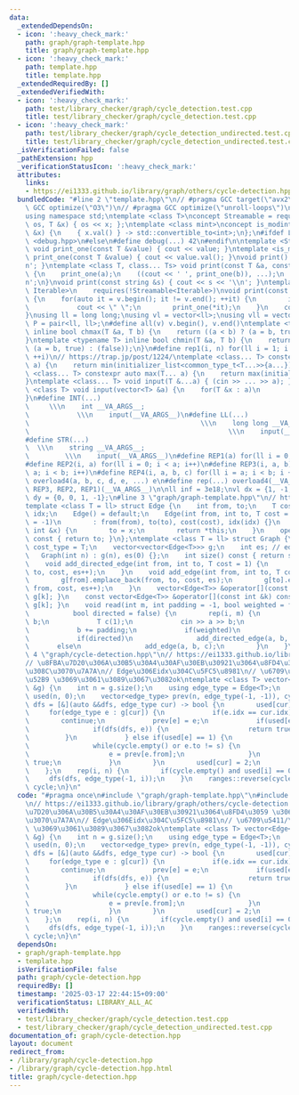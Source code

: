 ```yaml
---
data:
  _extendedDependsOn:
  - icon: ':heavy_check_mark:'
    path: graph/graph-template.hpp
    title: graph/graph-template.hpp
  - icon: ':heavy_check_mark:'
    path: template.hpp
    title: template.hpp
  _extendedRequiredBy: []
  _extendedVerifiedWith:
  - icon: ':heavy_check_mark:'
    path: test/library_checker/graph/cycle_detection.test.cpp
    title: test/library_checker/graph/cycle_detection.test.cpp
  - icon: ':heavy_check_mark:'
    path: test/library_checker/graph/cycle_detection_undirected.test.cpp
    title: test/library_checker/graph/cycle_detection_undirected.test.cpp
  _isVerificationFailed: false
  _pathExtension: hpp
  _verificationStatusIcon: ':heavy_check_mark:'
  attributes:
    links:
    - https://ei1333.github.io/library/graph/others/cycle-detection.hpp
  bundledCode: "#line 2 \"template.hpp\"\n// #pragma GCC target(\"avx2\")\n// #pragma\
    \ GCC optimize(\"O3\")\n// #pragma GCC optimize(\"unroll-loops\")\n#include <bits/stdc++.h>\n\
    using namespace std;\ntemplate <class T>\nconcept Streamable = requires(ostream\
    \ os, T &x) { os << x; };\ntemplate <class mint>\nconcept is_modint = requires(mint\
    \ &x) {\n    { x.val() } -> std::convertible_to<int>;\n};\n#ifdef LOCAL\n#include\
    \ <debug.hpp>\n#else\n#define debug(...) 42\n#endif\n\ntemplate <Streamable T>\
    \ void print_one(const T &value) { cout << value; }\ntemplate <is_modint T> void\
    \ print_one(const T &value) { cout << value.val(); }\nvoid print() { cout << '\\\
    n'; }\ntemplate <class T, class... Ts> void print(const T &a, const Ts &...b)\
    \ {\n    print_one(a);\n    ((cout << ' ', print_one(b)), ...);\n    cout << '\\\
    n';\n}\nvoid print(const string &s) { cout << s << '\\n'; }\ntemplate <ranges::range\
    \ Iterable>\n    requires(!Streamable<Iterable>)\nvoid print(const Iterable &v)\
    \ {\n    for(auto it = v.begin(); it != v.end(); ++it) {\n        if(it != v.begin())\n\
    \            cout << \" \";\n        print_one(*it);\n    }\n    cout << '\\n';\n\
    }\nusing ll = long long;\nusing vl = vector<ll>;\nusing vll = vector<vl>;\nusing\
    \ P = pair<ll, ll>;\n#define all(v) v.begin(), v.end()\ntemplate <typename T>\
    \ inline bool chmax(T &a, T b) {\n    return ((a < b) ? (a = b, true) : (false));\n\
    }\ntemplate <typename T> inline bool chmin(T &a, T b) {\n    return ((a > b) ?\
    \ (a = b, true) : (false));\n}\n#define rep1(i, n) for(ll i = 1; i <= ((ll)n);\
    \ ++i)\n// https://trap.jp/post/1224/\ntemplate <class... T> constexpr auto min(T...\
    \ a) {\n    return min(initializer_list<common_type_t<T...>>{a...});\n}\ntemplate\
    \ <class... T> constexpr auto max(T... a) {\n    return max(initializer_list<common_type_t<T...>>{a...});\n\
    }\ntemplate <class... T> void input(T &...a) { (cin >> ... >> a); }\ntemplate\
    \ <class T> void input(vector<T> &a) {\n    for(T &x : a)\n        cin >> x;\n\
    }\n#define INT(...)                                                          \
    \     \\\n    int __VA_ARGS__;                                               \
    \            \\\n    input(__VA_ARGS__)\n#define LL(...)                     \
    \                                           \\\n    long long __VA_ARGS__;   \
    \                                                  \\\n    input(__VA_ARGS__)\n\
    #define STR(...)                                                             \
    \  \\\n    string __VA_ARGS__;                                               \
    \         \\\n    input(__VA_ARGS__)\n#define REP1(a) for(ll i = 0; i < a; i++)\n\
    #define REP2(i, a) for(ll i = 0; i < a; i++)\n#define REP3(i, a, b) for(ll i =\
    \ a; i < b; i++)\n#define REP4(i, a, b, c) for(ll i = a; i < b; i += c)\n#define\
    \ overload4(a, b, c, d, e, ...) e\n#define rep(...) overload4(__VA_ARGS__, REP4,\
    \ REP3, REP2, REP1)(__VA_ARGS__)\n\nll inf = 3e18;\nvl dx = {1, -1, 0, 0};\nvl\
    \ dy = {0, 0, 1, -1};\n#line 3 \"graph/graph-template.hpp\"\n// https://ei1333.github.io/library/graph/graph-template.hpp\n\
    template <class T = ll> struct Edge {\n    int from, to;\n    T cost;\n    int\
    \ idx;\n    Edge() = default;\n    Edge(int from, int to, T cost = 1, int idx\
    \ = -1)\n        : from(from), to(to), cost(cost), idx(idx) {}\n    Edge &operator=(const\
    \ int &x) {\n        to = x;\n        return *this;\n    }\n    operator int()\
    \ const { return to; }\n};\ntemplate <class T = ll> struct Graph {\n    using\
    \ cost_type = T;\n    vector<vector<Edge<T>>> g;\n    int es; // edge_size\n \
    \   Graph(int n) : g(n), es(0) {};\n    int size() const { return ssize(g); }\n\
    \    void add_directed_edge(int from, int to, T cost = 1) {\n        g[from].emplace_back(from,\
    \ to, cost, es++);\n    }\n    void add_edge(int from, int to, T cost = 1) {\n\
    \        g[from].emplace_back(from, to, cost, es);\n        g[to].emplace_back(to,\
    \ from, cost, es++);\n    }\n    vector<Edge<T>> &operator[](const int &k) { return\
    \ g[k]; }\n    const vector<Edge<T>> &operator[](const int &k) const { return\
    \ g[k]; }\n    void read(int m, int padding = -1, bool weighted = false,\n   \
    \           bool directed = false) {\n        rep(i, m) {\n            int a,\
    \ b;\n            T c(1);\n            cin >> a >> b;\n            a += padding;\n\
    \            b += padding;\n            if(weighted)\n                cin >> c;\n\
    \            if(directed)\n                add_directed_edge(a, b, c);\n     \
    \       else\n                add_edge(a, b, c);\n        }\n    }\n};\n#line\
    \ 4 \"graph/cycle-detection.hpp\"\n// https://ei1333.github.io/library/graph/others/cycle-detection.hpp\n\
    // \u8FBA\u7D20\u306A\u30B5\u30A4\u30AF\u30EB\u30921\u3064\u8FD4\u3059 \u306A\u3051\
    \u308C\u3070\u7A7A\n// Edge\u306Eidx\u304C\u5FC5\u8981\n// \u6709\u5411/\u7121\
    \u52B9 \u3069\u3061\u3089\u3067\u3082ok\ntemplate <class T> vector<Edge<T>> cycle_detection(Graph<T>\
    \ &g) {\n    int n = g.size();\n    using edge_type = Edge<T>;\n    vector<char>\
    \ used(n, 0);\n    vector<edge_type> prev(n, edge_type(-1, -1)), cycle;\n    auto\
    \ dfs = [&](auto &&dfs, edge_type cur) -> bool {\n        used[cur] = 1;\n   \
    \     for(edge_type e : g[cur]) {\n            if(e.idx == cur.idx)\n        \
    \        continue;\n            prev[e] = e;\n            if(used[e] == 0) {\n\
    \                if(dfs(dfs, e)) {\n                    return true;\n       \
    \         }\n            } else if(used[e] == 1) {\n                int s = e.to;\n\
    \                while(cycle.empty() or e.to != s) {\n                    cycle.emplace_back(e);\n\
    \                    e = prev[e.from];\n                }\n                return\
    \ true;\n            }\n        }\n        used[cur] = 2;\n        return false;\n\
    \    };\n    rep(i, n) {\n        if(cycle.empty() and used[i] == 0)\n       \
    \     dfs(dfs, edge_type(-1, i));\n    }\n    ranges::reverse(cycle);\n    return\
    \ cycle;\n}\n"
  code: "#pragma once\n#include \"graph/graph-template.hpp\"\n#include \"template.hpp\"\
    \n// https://ei1333.github.io/library/graph/others/cycle-detection.hpp\n// \u8FBA\
    \u7D20\u306A\u30B5\u30A4\u30AF\u30EB\u30921\u3064\u8FD4\u3059 \u306A\u3051\u308C\
    \u3070\u7A7A\n// Edge\u306Eidx\u304C\u5FC5\u8981\n// \u6709\u5411/\u7121\u52B9\
    \ \u3069\u3061\u3089\u3067\u3082ok\ntemplate <class T> vector<Edge<T>> cycle_detection(Graph<T>\
    \ &g) {\n    int n = g.size();\n    using edge_type = Edge<T>;\n    vector<char>\
    \ used(n, 0);\n    vector<edge_type> prev(n, edge_type(-1, -1)), cycle;\n    auto\
    \ dfs = [&](auto &&dfs, edge_type cur) -> bool {\n        used[cur] = 1;\n   \
    \     for(edge_type e : g[cur]) {\n            if(e.idx == cur.idx)\n        \
    \        continue;\n            prev[e] = e;\n            if(used[e] == 0) {\n\
    \                if(dfs(dfs, e)) {\n                    return true;\n       \
    \         }\n            } else if(used[e] == 1) {\n                int s = e.to;\n\
    \                while(cycle.empty() or e.to != s) {\n                    cycle.emplace_back(e);\n\
    \                    e = prev[e.from];\n                }\n                return\
    \ true;\n            }\n        }\n        used[cur] = 2;\n        return false;\n\
    \    };\n    rep(i, n) {\n        if(cycle.empty() and used[i] == 0)\n       \
    \     dfs(dfs, edge_type(-1, i));\n    }\n    ranges::reverse(cycle);\n    return\
    \ cycle;\n}\n"
  dependsOn:
  - graph/graph-template.hpp
  - template.hpp
  isVerificationFile: false
  path: graph/cycle-detection.hpp
  requiredBy: []
  timestamp: '2025-03-17 22:44:15+09:00'
  verificationStatus: LIBRARY_ALL_AC
  verifiedWith:
  - test/library_checker/graph/cycle_detection.test.cpp
  - test/library_checker/graph/cycle_detection_undirected.test.cpp
documentation_of: graph/cycle-detection.hpp
layout: document
redirect_from:
- /library/graph/cycle-detection.hpp
- /library/graph/cycle-detection.hpp.html
title: graph/cycle-detection.hpp
---
```

